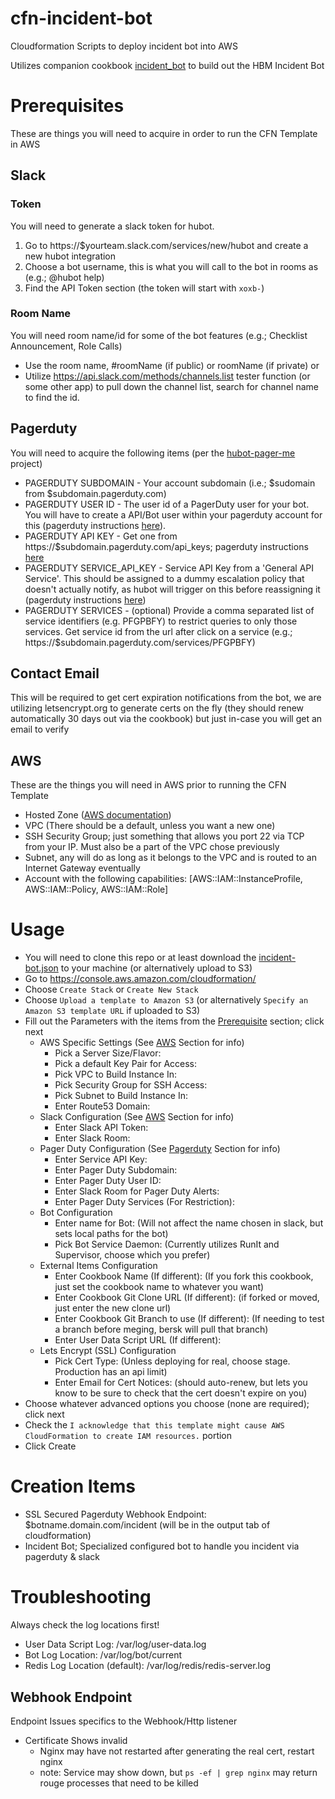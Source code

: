 # cfn-incident-bot
Cloudformation Scripts to deploy incident bot into AWS

Utilizes companion cookbook [incident_bot](https://github.com/HearstAT/cookbook-incident-bot) to build out the HBM Incident Bot

# Prerequisites
These are things you will need to acquire in order to run the CFN Template in AWS

## Slack

### Token
You will need to generate a slack token for hubot.

1. Go to https://$yourteam.slack.com/services/new/hubot and create a new hubot integration
2. Choose a bot username, this is what you will call to the bot in rooms as (e.g.; @hubot help)
3. Find the API Token section (the token will start with `xoxb-`)

### Room Name
You will need room name/id for some of the bot features (e.g.; Checklist Announcement, Role Calls)
* Use the room name, #roomName (if public) or roomName (if private)
or
* Utilize https://api.slack.com/methods/channels.list tester function (or some other app) to pull down the channel list, search for channel name to find the id.

## Pagerduty
You will need to acquire the following items (per the [hubot-pager-me](https://github.com/hubot-scripts/hubot-pager-me) project)

* PAGERDUTY SUBDOMAIN - Your account subdomain (i.e.; $sudomain from $subdomain.pagerduty.com)
* PAGERDUTY USER ID - The user id of a PagerDuty user for your bot. You will have to create a API/Bot user within your pagerduty account for this (pagerduty instructions [here](https://support.pagerduty.com/hc/en-us/articles/202828720-Adding-Users)).
* PAGERDUTY API KEY - Get one from https://$subdomain.pagerduty.com/api_keys; pagerduty instructions [here](https://support.pagerduty.com/hc/en-us/articles/202829310-Generating-an-API-Key)
* PAGERDUTY SERVICE_API_KEY - Service API Key from a 'General API Service'. This should be assigned to a dummy escalation policy that doesn't actually notify, as hubot will trigger on this before reassigning it (pagerduty instructions [here](https://support.pagerduty.com/hc/en-us/articles/202830340-Creating-a-Generic-API-Service))
* PAGERDUTY SERVICES - (optional) Provide a comma separated list of service identifiers (e.g. PFGPBFY) to restrict queries to only those services. Get service id from the url after click on a service (e.g.; https://$subdomain.pagerduty.com/services/PFGPBFY)

## Contact Email
This will be required to get cert expiration notifications from the bot, we are utilizing letsencrypt.org to generate certs on the fly (they should renew automatically 30 days out via the cookbook) but just in-case you will get an email to verify

## AWS
These are the things you will need in AWS prior to running the CFN Template

* Hosted Zone ([AWS documentation](http://docs.aws.amazon.com/Route53/latest/DeveloperGuide/AboutHostedZones.html))
* VPC (There should be a default, unless you want a new one)
* SSH Security Group; just something that allows you port 22 via TCP from your IP. Must also be a part of the VPC chose previously
* Subnet, any will do as long as it belongs to the VPC and is routed to an Internet Gateway eventually
* Account with the following capabilities: [AWS::IAM::InstanceProfile, AWS::IAM::Policy, AWS::IAM::Role]

# Usage

* You will need to clone this repo or at least download the [incident-bot.json](incident-bot.json) to your machine (or alternatively upload to S3)
* Go to https://console.aws.amazon.com/cloudformation/
* Choose `Create Stack` or `Create New Stack`
* Choose `Upload a template to Amazon S3` (or alternatively `Specify an Amazon S3 template URL` if uploaded to S3)
* Fill out the Parameters with the items from the [Prerequisite](#prerequisites) section; click next
    * AWS Specific Settings (See [AWS](#aws) Section for info)
        * Pick a Server Size/Flavor:
        * Pick a default Key Pair for Access:
        * Pick VPC to Build Instance In:
        * Pick Security Group for SSH Access:
        * Pick Subnet to Build Instance In:
        * Enter Route53 Domain:
    * Slack Configuration (See [AWS](#aws) Section for info)
        * Enter Slack API Token:
        * Enter Slack Room:
    * Pager Duty Configuration (See [Pagerduty](#pagerduty) Section for info)
        * Enter Service API Key:
        * Enter Pager Duty Subdomain:
        * Enter Pager Duty User ID:
        * Enter Slack Room for Pager Duty Alerts:
        * Enter Pager Duty Services (For Restriction):
    * Bot Configuration
        * Enter name for Bot: (Will not affect the name chosen in slack, but sets local paths for the bot)
        * Pick Bot Service Daemon: (Currently utilizes RunIt and Supervisor, choose which you prefer)
    * External Items Configuration
        * Enter Cookbook Name (If different): (If you fork this cookbook, just set the cookbook name to whatever you want)
        * Enter Cookbook Git Clone URL (If different): (if forked or moved, just enter the new clone url)
        * Enter Cookbook Git Branch to use (If different): (If needing to test a branch before meging, bersk will pull that branch)
        * Enter User Data Script URL (If different):
    * Lets Encrypt (SSL) Configuration
        * Pick Cert Type: (Unless deploying for real, choose stage. Production has an api limit)
        * Enter Email for Cert Notices: (should auto-renew, but lets you know to be sure to check that the cert doesn't expire on you)
* Choose whatever advanced options you choose (none are required); click next
* Check the `I acknowledge that this template might cause AWS CloudFormation to create IAM resources.` portion
* Click Create

# Creation Items
* SSL Secured Pagerduty Webhook Endpoint: $botname.domain.com/incident (will be in the output tab of cloudformation)
* Incident Bot; Specialized configured bot to handle you incident via pagerduty & slack

# Troubleshooting
Always check the log locations first!

* User Data Script Log: /var/log/user-data.log
* Bot Log Location: /var/log/bot/current
* Redis Log Location (default): /var/log/redis/redis-server.log

## Webhook Endpoint
Endpoint Issues specifics to the Webhook/Http listener

* Certificate Shows invalid
    * Nginx may have not restarted after generating the real cert, restart nginx
    * note: Service may show down, but `ps -ef | grep nginx` may return rouge processes that need to be killed
